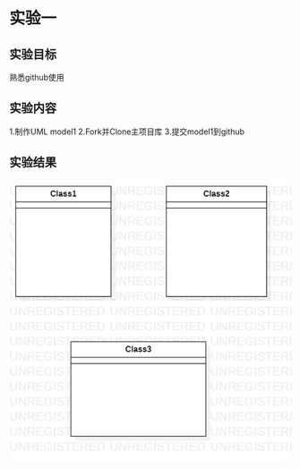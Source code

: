 # 实验一

## 实验目标
熟悉github使用

## 实验内容
1.制作UML model1
2.Fork并Clone主项目库
3.提交model1到github

## 实验结果

![UML图](./model1.png)
